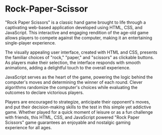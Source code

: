 # Rock-Paper-Scissor
"Rock Paper Scissors" is a classic hand game brought to life through a captivating web-based application developed using HTML, CSS, and JavaScript. This interactive and engaging rendition of the age-old game allows players to compete against the computer, making it an entertaining single-player experience.

The visually appealing user interface, created with HTML and CSS, presents the familiar choices of "rock," "paper," and "scissors" as clickable buttons. As players make their selection, the interface responds with smooth animations, adding a delightful touch to the overall experience.

JavaScript serves as the heart of the game, powering the logic behind the computer's moves and determining the winner of each round. Clever algorithms randomize the computer's choices while evaluating the outcomes to declare victorious players.

Players are encouraged to strategize, anticipate their opponent's moves, and put their decision-making skills to the test in this simple yet addictive game. Whether played for a quick moment of leisure or as a fun challenge with friends, this HTML, CSS, and JavaScript powered "Rock Paper Scissors" game guarantees an enjoyable and nostalgic gaming experience for all ages.
